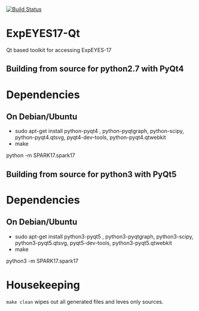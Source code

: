 [![Build Status](https://api.travis-ci.org/csparkresearch/ExpEYES17-Qt.svg?branch=master)](https://api.travis-ci.org/csparkresearch/ExpEYES17-Qt)
# ExpEYES17-Qt
Qt based toolkit for accessing ExpEYES-17

## Building from source for python2.7 with PyQt4

Dependencies
============
## On Debian/Ubuntu
+ sudo apt-get install python-pyqt4 , python-pyqtgraph, python-scipy, python-pyqt4.qtsvg, pyqt4-dev-tools, python-pyqt4.qtwebkit
+ make

python -m SPARK17.spark17


## Building from source for python3 with PyQt5

Dependencies
============
## On Debian/Ubuntu
+ sudo apt-get install python3-pyqt5 , python3-pyqtgraph, python3-scipy, python3-pyqt5.qtsvg, pyqt5-dev-tools, python3-pyqt5.qtwebkit
+ make

python3 -m SPARK17.spark17



Housekeeping
============
`make clean` wipes out all generated files and leves only sources.


